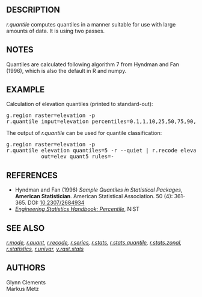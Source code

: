 <h2>DESCRIPTION</h2>

<em>r.quantile</em> computes quantiles in a manner suitable
for use with large amounts of data. It is using two passes.

<h2>NOTES</h2>

Quantiles are calculated following algorithm 7 from Hyndman and Fan (1996),
which is also the default in R and numpy.

<h2>EXAMPLE</h2>

Calculation of elevation quantiles (printed to standard-out):

<div class="code"><pre>
g.region raster=elevation -p
r.quantile input=elevation percentiles=0.1,1,10,25,50,75,90,99,99.9
</pre></div>

The output of <em>r.quantile</em> can be used for quantile classification:

<div class="code"><pre>
g.region raster=elevation -p
r.quantile elevation quantiles=5 -r --quiet | r.recode elevation \
           out=elev_quant5 rules=-
</pre></div>

<h2>REFERENCES</h2>

<ul>
<li>Hyndman and Fan (1996) <i>Sample Quantiles in Statistical
Packages</i>, <b>American Statistician</b>. American Statistical
Association. 50 (4): 361-365. DOI:
<a href="https://doi.org/10.2307/2684934>10.2307/2684934">10.2307/2684934</a></li>
<li> <a href="https://www.itl.nist.gov/div898/handbook/prc/section2/prc262.htm"><i>Engineering
Statistics Handbook: Percentile</i></a>, NIST</li>
</ul>

<h2>SEE ALSO</h2>

<em>
<a href="r.mode.html">r.mode</a>,
<a href="r.quant.html">r.quant</a>,
<a href="r.recode.html">r.recode</a>,
<a href="r.series.html">r.series</a>,
<a href="r.stats.html">r.stats</a>,
<a href="r.stats.quantile.html">r.stats.quantile</a>,
<a href="r.stats.zonal.html">r.stats.zonal</a>,
<a href="r.statistics.html">r.statistics</a>,
<a href="r.univar.html">r.univar</a>,
<a href="v.rast.stats.html">v.rast.stats</a>
</em>

<h2>AUTHORS</h2>

Glynn Clements<br>
Markus Metz
